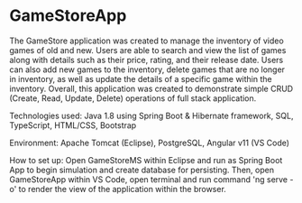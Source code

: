 # GameStoreApp
The GameStore application was created to manage the inventory of video games of old and new. Users are able to search and view the list of games along with details such as their price, rating, and their release date. Users can also add new games to the inventory, delete games that are no longer in inventory,
as well as update the details of a specific game within the inventory. Overall, this application was created to demonstrate simple CRUD (Create, Read, Update, 
Delete) operations of full stack application.

Technologies used: Java 1.8 using Spring Boot & Hibernate framework, SQL, TypeScript, HTML/CSS, Bootstrap

Environment: Apache Tomcat (Eclipse), PostgreSQL, Angular v11 (VS Code)

How to set up: Open GameStoreMS within Eclipse and run as Spring Boot App to begin simulation and create database for persisting. Then, open GameStoreApp within
VS Code, open terminal and run command 'ng serve -o' to render the view of the application within the browser.
